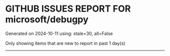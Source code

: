 
# GITHUB ISSUES REPORT FOR microsoft/debugpy


Generated on 2024-10-11 using: stale=30, all=False


Only showing items that are new to report in past 1 day(s)


---




















